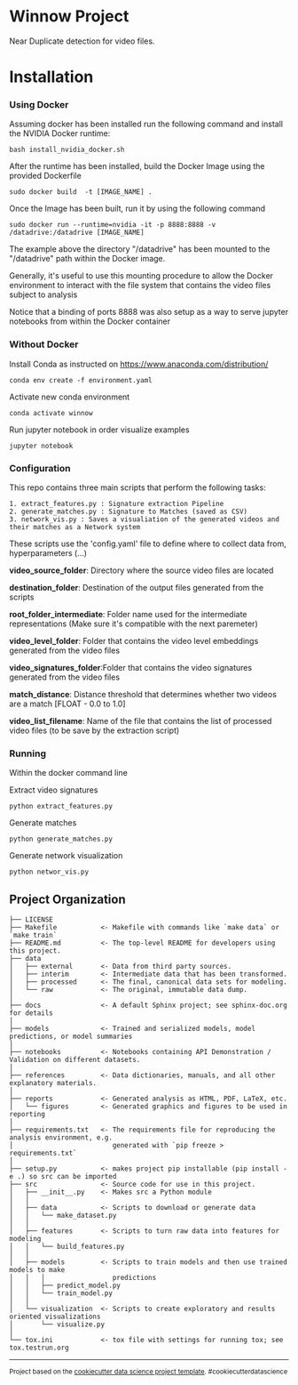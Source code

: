 Winnow Project
==============================

Near Duplicate detection for video files.

# Installation

### Using Docker

Assuming docker has been installed run the following command and install the NVIDIA Docker runtime:

`bash install_nvidia_docker.sh`

After the runtime has been installed, build the Docker Image using the provided Dockerfile

`sudo docker build  -t [IMAGE_NAME] . `


Once the Image has been built, run it by using the following command

`sudo docker run --runtime=nvidia -it -p 8888:8888 -v /datadrive:/datadrive [IMAGE_NAME]`

The example above the directory "/datadrive" has been mounted to the "/datadrive" path within the Docker image.

Generally, it's useful to use this mounting procedure to allow the Docker environment to interact with the file system that contains the video files subject to analysis

Notice that a binding of ports 8888 was also setup as a way to serve jupyter notebooks from within the Docker container

### Without Docker

Install Conda as instructed on https://www.anaconda.com/distribution/



`conda env create -f environment.yaml`


Activate new conda environment

`conda activate winnow`

Run jupyter notebook in order visualize examples

`jupyter notebook`



### Configuration

This repo contains three main scripts that perform the following tasks:

    1. extract_features.py : Signature extraction Pipeline
    2. generate_matches.py : Signature to Matches (saved as CSV)
    3. network_vis.py : Saves a visualiation of the generated videos and their matches as a Network system

These scripts use the 'config.yaml' file to define where to collect data from, hyperparameters (...)

**video_source_folder**: Directory where the source video files are located
    
**destination_folder**: Destination of the output files generated from the scripts
    
    
**root_folder_intermediate**: Folder name used for the intermediate representations (Make sure it's compatible with the next paremeter)

    
**video_level_folder**: Folder that contains the video level embeddings generated from the video files

    
**video_signatures_folder**:Folder that contains the video  signatures generated from the video files


**match_distance**: Distance threshold that determines whether two videos are a match [FLOAT - 0.0 to 1.0]
    
**video_list_filename**: Name of the file that contains the list of processed video files (to be save by the extraction script)
    
    
### Running 

Within the docker command line

Extract video signatures

`python extract_features.py`

Generate matches

`python generate_matches.py`

Generate network visualization

`python networ_vis.py`


Project Organization
------------

    ├── LICENSE
    ├── Makefile           <- Makefile with commands like `make data` or `make train`
    ├── README.md          <- The top-level README for developers using this project.
    ├── data
    │   ├── external       <- Data from third party sources.
    │   ├── interim        <- Intermediate data that has been transformed.
    │   ├── processed      <- The final, canonical data sets for modeling.
    │   └── raw            <- The original, immutable data dump.
    │
    ├── docs               <- A default Sphinx project; see sphinx-doc.org for details
    │
    ├── models             <- Trained and serialized models, model predictions, or model summaries
    │
    ├── notebooks          <- Notebooks containing API Demonstration / Validation on different datasets.
    │
    ├── references         <- Data dictionaries, manuals, and all other explanatory materials.
    │
    ├── reports            <- Generated analysis as HTML, PDF, LaTeX, etc.
    │   └── figures        <- Generated graphics and figures to be used in reporting
    │
    ├── requirements.txt   <- The requirements file for reproducing the analysis environment, e.g.
    │                         generated with `pip freeze > requirements.txt`
    │
    ├── setup.py           <- makes project pip installable (pip install -e .) so src can be imported
    ├── src                <- Source code for use in this project.
    │   ├── __init__.py    <- Makes src a Python module
    │   │
    │   ├── data           <- Scripts to download or generate data
    │   │   └── make_dataset.py
    │   │
    │   ├── features       <- Scripts to turn raw data into features for modeling
    │   │   └── build_features.py
    │   │
    │   ├── models         <- Scripts to train models and then use trained models to make
    │   │   │                 predictions
    │   │   ├── predict_model.py
    │   │   └── train_model.py
    │   │
    │   └── visualization  <- Scripts to create exploratory and results oriented visualizations
    │       └── visualize.py
    │
    └── tox.ini            <- tox file with settings for running tox; see tox.testrun.org


--------

<p><small>Project based on the <a target="_blank" href="https://drivendata.github.io/cookiecutter-data-science/">cookiecutter data science project template</a>. #cookiecutterdatascience</small></p>
